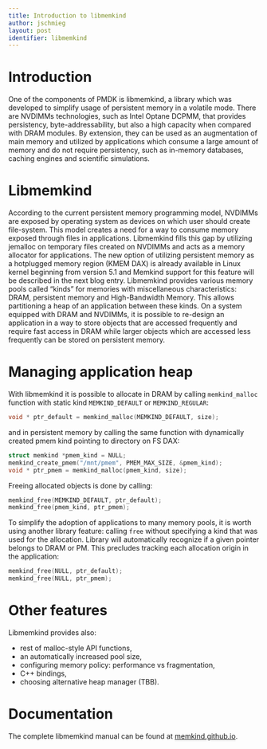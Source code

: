 ```yaml
---
title: Introduction to libmemkind
author: jschmieg
layout: post
identifier: libmemkind
---
```



# Introduction

One of the components of PMDK is libmemkind, a library which was developed to
simplify
usage of persistent memory in a volatile mode. There are NVDIMMs technologies,
such as Intel Optane DCPMM, that provides persistency, byte-addressability, but 
also a high capacity when compared with DRAM modules. By extension, they can be 
used as an augmentation of main memory and utilized by applications which
consume 
a large amount of memory and do not require persistency, such as in-memory
databases, 
caching engines and scientific simulations.

# Libmemkind

According to the current persistent memory programming model, NVDIMMs are
exposed by operating system as devices on which user should create file-system.
This model creates a need for a way to consume memory exposed through files in 
applications. Libmemkind fills this gap 
by utilizing jemalloc on temporary files created on NVDIMMs and acts as a memory
allocator for applications. The new option of utilizing persistent memory as a
hotplugged memory region (KMEM DAX) is already available in Linux kernel
beginning from
version 5.1 and Memkind support for this feature will be described in the next
blog entry.
Libmemkind provides various memory pools called “kinds” for memories with
miscellaneous characteristics: DRAM, persistent memory and High-Bandwidth
Memory. This
allows partitioning a heap of an application between these kinds. On a system
equipped
with DRAM and NVDIMMs, it is possible to re-design an application in a way 
to store objects that are accessed frequently and require fast access in DRAM
while larger objects which are accessed less frequently can be stored on
persistent memory.

# Managing application heap

With libmemkind it is possible to allocate in DRAM by calling `memkind_malloc`
function with static kind `MEMKIND_DEFAULT` or `MEMKIND_REGULAR`:
```c
void * ptr_default = memkind_malloc(MEMKIND_DEFAULT, size);
```
and in persistent memory by calling the same function with dynamically created
pmem kind pointing to directory on FS DAX:
```c
struct memkind *pmem_kind = NULL;
memkind_create_pmem("/mnt/pmem", PMEM_MAX_SIZE, &pmem_kind);
void * ptr_pmem = memkind_malloc(pmem_kind, size);
```

Freeing allocated objects is done by calling:
```c
memkind_free(MEMKIND_DEFAULT, ptr_default);
memkind_free(pmem_kind, ptr_pmem);
```
To simplify the adoption of applications to many memory pools, it is worth using
another library feature: calling `free` without specifying a kind that was used
for the allocation. Library will automatically recognize if a given pointer
belongs to DRAM or PM. This precludes tracking each allocation origin in the
application:
```c
memkind_free(NULL, ptr_default);
memkind_free(NULL, ptr_pmem);
```

# Other features
Libmemkind provides also:
* rest of malloc-style API functions, 
* an automatically increased pool size,
* configuring memory policy: performance vs fragmentation,
* C++ bindings,
* choosing alternative heap manager (TBB).


# Documentation
The complete libmemkind manual can be found at 
[memkind.github.io](https://memkind.github.io/memkind/man_pages/memkind.html).

